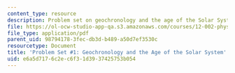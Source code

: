 ```yaml
---
content_type: resource
description: Problem set on geochronology and the age of the Solar System.
file: https://ol-ocw-studio-app-qa.s3.amazonaws.com/courses/12-002-physics-and-chemistry-of-the-terrestrial-planets-fall-2008/e6a5d7176c2ec6f31d3937425753b054_MIT12_002f08_ps01.pdf
file_type: application/pdf
parent_uid: 98794178-3fec-db3d-b489-a50d7ef3530c
resourcetype: Document
title: 'Problem Set #1: Geochronology and the Age of the Solar System'
uid: e6a5d717-6c2e-c6f3-1d39-37425753b054
---
```

